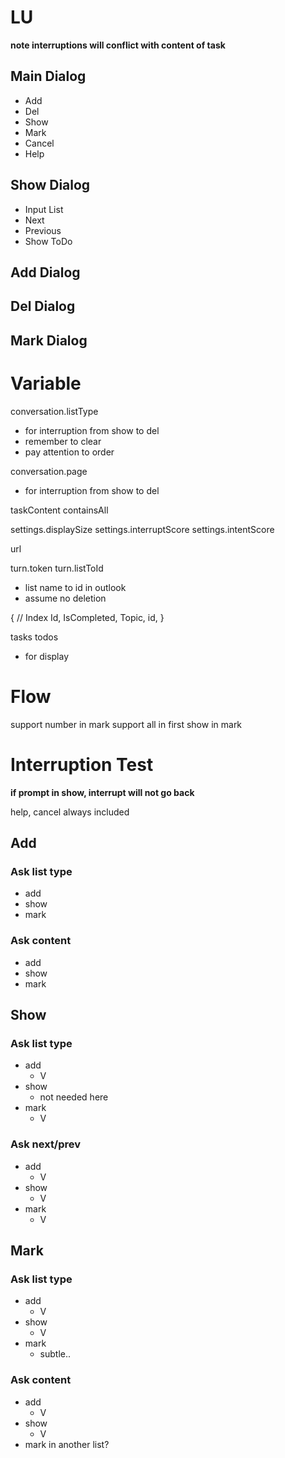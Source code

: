 # LU

**note interruptions will conflict with content of task**

## Main Dialog
- Add
- Del
- Show
- Mark
- Cancel
- Help

## Show Dialog
- Input List
- Next
- Previous
- Show ToDo

## Add Dialog
## Del Dialog
## Mark Dialog

# Variable
conversation.listType
- for interruption from show to del
- remember to clear
- pay attention to order

conversation.page
- for interruption from show to del

taskContent
containsAll

settings.displaySize
settings.interruptScore
settings.intentScore

url

turn.token
turn.listToId
- list name to id in outlook
- assume no deletion

{
    // Index
    Id,
    IsCompleted,
    Topic,
    id,
}

tasks
todos
- for display

# Flow

support number in mark
support all in first show in mark

# Interruption Test
**if prompt in show, interrupt will not go back**

help, cancel always included

## Add
### Ask list type
- add
- show
- mark

### Ask content
- add
- show
- mark

## Show
### Ask list type
- add
    - V
- show
    - not needed here
- mark
    - V

### Ask next/prev
- add
    - V
- show
    - V
- mark
    - V

## Mark
### Ask list type
- add
    - V
- show
    - V
- mark
    - subtle..

### Ask content
- add
    - V
- show
    - V
- mark in another list?

